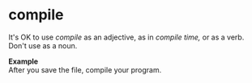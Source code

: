 # compile

It's OK to use *compile* as an adjective, as in *compile time,* or as a verb. Don't use as a noun.

**Example**   
After you save the file, compile your program. 
